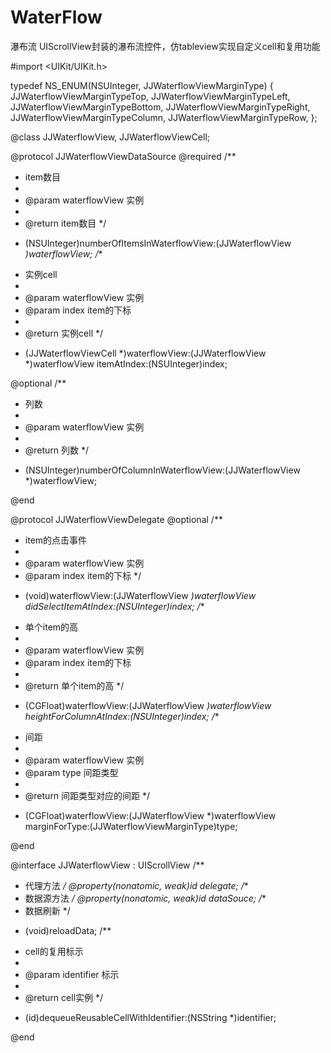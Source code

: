 # WaterFlow
瀑布流
UIScrollView封装的瀑布流控件，仿tableview实现自定义cell和复用功能

#import <UIKit/UIKit.h>

typedef NS_ENUM(NSUInteger, JJWaterflowViewMarginType) {
    JJWaterflowViewMarginTypeTop,
    JJWaterflowViewMarginTypeLeft,
    JJWaterflowViewMarginTypeBottom,
    JJWaterflowViewMarginTypeRight,
    JJWaterflowViewMarginTypeColumn,
    JJWaterflowViewMarginTypeRow,
};

@class JJWaterflowView, JJWaterflowViewCell;

@protocol JJWaterflowViewDataSource <NSObject>
@required
/**
 *  item数目
 *
 *  @param waterflowView 实例
 *
 *  @return item数目
 */
- (NSUInteger)numberOfItemsInWaterflowView:(JJWaterflowView *)waterflowView;
/**
 *  实例cell
 *
 *  @param waterflowView 实例
 *  @param index         item的下标
 *
 *  @return 实例cell
 */
- (JJWaterflowViewCell *)waterflowView:(JJWaterflowView *)waterflowView itemAtIndex:(NSUInteger)index;

@optional
/**
 *  列数
 *
 *  @param waterflowView 实例
 *
 *  @return 列数
 */
- (NSUInteger)numberOfColumnInWaterflowView:(JJWaterflowView *)waterflowView;

@end

@protocol JJWaterflowViewDelegate <UIScrollViewDelegate>
@optional
/**
 *  item的点击事件
 *
 *  @param waterflowView 实例
 *  @param index         item的下标
 */
- (void)waterflowView:(JJWaterflowView *)waterflowView didSelectItemAtIndex:(NSUInteger)index;
/**
 *  单个item的高
 *
 *  @param waterflowView 实例
 *  @param index         item的下标
 *
 *  @return 单个item的高
 */
- (CGFloat)waterflowView:(JJWaterflowView *)waterflowView heightForColumnAtIndex:(NSUInteger)index;
/**
 *  间距
 *
 *  @param waterflowView 实例
 *  @param type          间距类型
 *
 *  @return 间距类型对应的间距
 */
- (CGFloat)waterflowView:(JJWaterflowView *)waterflowView marginForType:(JJWaterflowViewMarginType)type;

@end


@interface JJWaterflowView : UIScrollView
/**
 *  代理方法
 */
@property(nonatomic, weak)id<JJWaterflowViewDelegate> delegate;
/**
 *  数据源方法
 */
@property(nonatomic, weak)id<JJWaterflowViewDataSource> dataSouce;
/**
 *  数据刷新
 */
- (void)reloadData;
/**
 *  cell的复用标示
 *
 *  @param identifier 标示
 *
 *  @return cell实例
 */
- (id)dequeueReusableCellWithIdentifier:(NSString *)identifier;





@end
